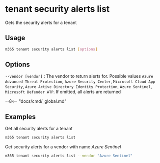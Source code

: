 # tenant security alerts list

Gets the security alerts for a tenant

## Usage

```sh
m365 tenant security alerts list [options]
```

## Options

`--vendor [vendor]`
: The vendor to return alerts for. Possible values `Azure Advanced Threat Protection`, `Azure Security Center`, `Microsoft Cloud App Security`, `Azure Active Directory Identity Protection`, `Azure Sentinel`, `Microsoft Defender ATP`. If omitted, all alerts are returned

--8<-- "docs/cmd/_global.md"

## Examples

Get all security alerts for a tenant

```sh
m365 tenant security alerts list
```

Get security alerts for a vendor with name _Azure Sentinel_

```sh
m365 tenant security alerts list --vendor "Azure Sentinel"
```
